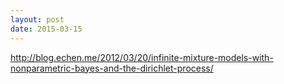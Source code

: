 ```yaml
---
layout: post
date: 2015-03-15
---
```


http://blog.echen.me/2012/03/20/infinite-mixture-models-with-nonparametric-bayes-and-the-dirichlet-process/
